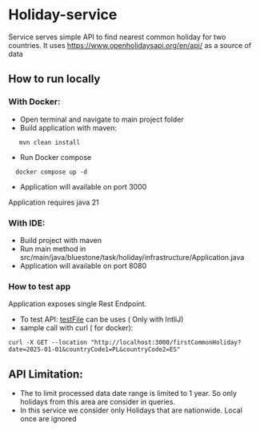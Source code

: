 # Holiday-service

Service serves simple API to find nearest common holiday for two countries.
It uses https://www.openholidaysapi.org/en/api/ as a source of data

## How to run locally

### With Docker:
 * Open terminal and navigate to main project folder
 * Build application with maven:
  ```
     mvn clean install
  ```
 * Run Docker compose
```
  docker compose up -d
```
 * Application will available on port 3000

Application requires java 21

### With IDE:
 * Build project with maven
 * Run main method in src/main/java/bluestone/task/holiday/infrastructure/Application.java
 * Application will available on port 8080

### How to test app

Application exposes single Rest Endpoint.
* To test API: [testFile](requests/testRequests.http) can be uses ( Only with IntliJ)
* sample call with curl ( for docker): 
```
curl -X GET --location "http://localhost:3000/firstCommonHoliday?date=2025-01-01&countryCode1=PL&countryCode2=ES"
```

## API Limitation:
 - The to limit processed data date range is limited to 1 year. So only holidays from this area are consider in queries.
 - In this service we consider only Holidays that are nationwide. Local once are ignored

